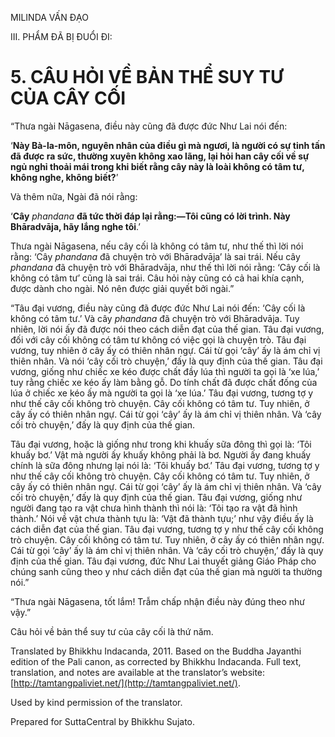 

MILINDA VẤN ĐẠO

III. PHẨM ĐÃ BỊ ĐUỔI ĐI:

# 5\. CÂU HỎI VỀ BẢN THỂ SUY TƯ CỦA CÂY CỐI

“Thưa ngài Nāgasena, điều này cũng đã được đức Như Lai nói đến:

‘**Này Bà-la-môn, nguyên nhân của điều gì mà ngươi, là người có sự tinh tấn đã được ra sức, thường xuyên không xao lãng, lại hỏi han cây cối về sự ngủ nghỉ thoải mái trong khi biết rằng cây này là loài không có tâm tư, không nghe, không biết?**’

Và thêm nữa, Ngài đã nói rằng:

‘**Cây** _phandana_ **đã tức thời đáp lại rằng:—Tôi cũng có lời trình. Này Bhāradvāja, hãy lắng nghe tôi**.’

Thưa ngài Nāgasena, nếu cây cối là không có tâm tư, như thế thì lời nói rằng: ‘Cây _phandana_ đã chuyện trò với Bhāradvāja’ là sai trái. Nếu cây _phandana_ đã chuyện trò với Bhāradvāja, như thế thì lời nói rằng: ‘Cây cối là không có tâm tư’ cũng là sai trái. Câu hỏi này cũng có cả hai khía cạnh, được dành cho ngài. Nó nên được giải quyết bởi ngài.”

“Tâu đại vương, điều này cũng đã được đức Như Lai nói đến: ‘Cây cối là không có tâm tư.’ Và cây _phandana_ đã chuyện trò với Bhāradvāja. Tuy nhiên, lời nói ấy đã được nói theo cách diễn đạt của thế gian. Tâu đại vương, đối với cây cối không có tâm tư không có việc gọi là chuyện trò. Tâu đại vương, tuy nhiên ở cây ấy có thiên nhân ngự. Cái từ gọi ‘cây’ ấy là ám chỉ vị thiên nhân. Và nói ‘cây cối trò chuyện,’ đấy là quy định của thế gian. Tâu đại vương, giống như chiếc xe kéo được chất đầy lúa thì người ta gọi là ‘xe lúa,’ tuy rằng chiếc xe kéo ấy làm bằng gỗ. Do tính chất đã được chất đống của lúa ở chiếc xe kéo ấy mà người ta gọi là ‘xe lúa.’ Tâu đại vương, tương tợ y như thế cây cối không trò chuyện. Cây cối không có tâm tư. Tuy nhiên, ở cây ấy có thiên nhân ngự. Cái từ gọi ‘cây’ ấy là ám chỉ vị thiên nhân. Và ‘cây cối trò chuyện,’ đấy là quy định của thế gian.

Tâu đại vương, hoặc là giống như trong khi khuấy sữa đông thì gọi là: ‘Tôi khuấy bơ.’ Vật mà người ấy khuấy không phải là bơ. Người ấy đang khuấy chính là sữa đông nhưng lại nói là: ‘Tôi khuấy bơ.’ Tâu đại vương, tương tợ y như thế cây cối không trò chuyện. Cây cối không có tâm tư. Tuy nhiên, ở cây ấy có thiên nhân ngự. Cái từ gọi ‘cây’ ấy là ám chỉ vị thiên nhân. Và ‘cây cối trò chuyện,’ đấy là quy định của thế gian. Tâu đại vương, giống như người đang tạo ra vật chưa hình thành thì nói là: ‘Tôi tạo ra vật đã hình thành.’ Nói về vật chưa thành tựu là: ‘Vật đã thành tựu;’ như vậy điều ấy là cách diễn đạt của thế gian. Tâu đại vương, tương tợ y như thế cây cối không trò chuyện. Cây cối không có tâm tư. Tuy nhiên, ở cây ấy có thiên nhân ngự. Cái từ gọi ‘cây’ ấy là ám chỉ vị thiên nhân. Và ‘cây cối trò chuyện,’ đấy là quy định của thế gian. Tâu đại vương, đức Như Lai thuyết giảng Giáo Pháp cho chúng sanh cũng theo y như cách diễn đạt của thế gian mà người ta thường nói.”

“Thưa ngài Nāgasena, tốt lắm! Trẫm chấp nhận điều này đúng theo như vậy.”

Câu hỏi về bản thể suy tư của cây cối là thứ năm.

Translated by Bhikkhu Indacanda, 2011. Based on the Buddha Jayanthi edition of the Pali canon, as corrected by Bhikkhu Indacanda. Full text, translation, and notes are available at the translator’s website: [http://tamtangpaliviet.net/](http://tamtangpaliviet.net/).

Used by kind permission of the translator.

Prepared for SuttaCentral by Bhikkhu Sujato.